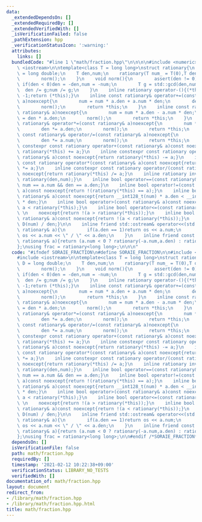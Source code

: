 ```yaml
---
data:
  _extendedDependsOn: []
  _extendedRequiredBy: []
  _extendedVerifiedWith: []
  _isVerificationFailed: false
  _pathExtension: hpp
  _verificationStatusIcon: ':warning:'
  attributes:
    links: []
  bundledCode: "#line 1 \"math/fraction.hpp\"\n\n\n\n#include <numeric>\n#include\
    \ <iostream>\n\ntemplate<class T = long long>\nstruct rationary{\n    using D\
    \ = long double;\n    T den,num;\n    rationary(T num_ = T(0),T den_ = T(1)):den(den_),num(num_){\n\
    \        norm();\n    }\n    void norm(){\n        assert(den != 0);\n       \
    \ if(den < 0)den = -den,num = -num;\n        T g = std::gcd(den,num);\n      \
    \  den /= g;num /= g;\n    }\n    inline rationary operator-(){(*this).num *=\
    \ -1;return (*this);}\n    inline const rationary& operator+=(const rationary&\
    \ a)noexcept{\n        num = num * a.den + a.num * den;\n        den = den * a.den;\n\
    \        norm();\n        return *this;\n    }\n    inline const rationary& operator-=(const\
    \ rationary& a)noexcept{\n        num = num * a.den - a.num * den;\n        den\
    \ = den * a.den;\n        norm();\n        return *this;\n    }\n    inline const\
    \ rationary& operator*=(const rationary& a)noexcept{\n        num *= a.num;\n\
    \        den *= a.den;\n        norm();\n        return *this;\n    }\n    inline\
    \ const rationary& operator/=(const rationary& a)noexcept{\n        num *= a.den;\n\
    \        den *= a.num;\n        norm();\n        return *this;\n    }\n    inline\
    \ constexpr const rationary operator+(const rationary& a)const noexcept{return\
    \ rationary(*this) += a;}\n    inline constexpr const rationary operator-(const\
    \ rationary& a)const noexcept{return rationary(*this) -= a;}\n    inline constexpr\
    \ const rationary operator*(const rationary& a)const noexcept{return rationary(*this)\
    \ *= a;}\n    inline constexpr const rationary operator/(const rationary& a)const\
    \ noexcept{return rationary(*this) /= a;}\n    inline rationary inv()const{return\
    \ rationary(den,num);}\n    inline bool operator==(const rationary& a)const noexcept{return\
    \ num == a.num && den == a.den;}\n    inline bool operator!=(const rationary&\
    \ a)const noexcept{return !(rationary(*this) == a);}\n    inline bool operator<(const\
    \ rationary& a)const noexcept{return __int128_t(num) * a.den < __int128_t(a.num)\
    \ * den;}\n    inline bool operator>(const rationary& a)const noexcept{return\
    \ a < rationary(*this);}\n    inline bool operator<=(const rationary& a)const\
    \ \n    noexcept{return !(a > rationary(*this));}\n    inline bool operator>=(const\
    \ rationary& a)const noexcept{return !(a < rationary(*this));}\n    inline D to_D()const{return\
    \ D(num) / den;}\n\n    inline friend std::ostream& operator<<(std::ostream& os,const\
    \ rationary& a){\n        if(a.den == 1)return os << a.num;\n        else return\
    \ os << a.num << \" / \" << a.den;\n    }\n    inline friend const rationary abs(const\
    \ rationary& a){return (a.num < 0 ? rationary(-a.num,a.den) : rationary(a.num,a.den));}\n\
    };\nusing frac = rationary<long long>;\n\n\n"
  code: "#ifndef SORAIE_FRACTION\n#define SORAIE_FRACTION\n\n#include <numeric>\n\
    #include <iostream>\n\ntemplate<class T = long long>\nstruct rationary{\n    using\
    \ D = long double;\n    T den,num;\n    rationary(T num_ = T(0),T den_ = T(1)):den(den_),num(num_){\n\
    \        norm();\n    }\n    void norm(){\n        assert(den != 0);\n       \
    \ if(den < 0)den = -den,num = -num;\n        T g = std::gcd(den,num);\n      \
    \  den /= g;num /= g;\n    }\n    inline rationary operator-(){(*this).num *=\
    \ -1;return (*this);}\n    inline const rationary& operator+=(const rationary&\
    \ a)noexcept{\n        num = num * a.den + a.num * den;\n        den = den * a.den;\n\
    \        norm();\n        return *this;\n    }\n    inline const rationary& operator-=(const\
    \ rationary& a)noexcept{\n        num = num * a.den - a.num * den;\n        den\
    \ = den * a.den;\n        norm();\n        return *this;\n    }\n    inline const\
    \ rationary& operator*=(const rationary& a)noexcept{\n        num *= a.num;\n\
    \        den *= a.den;\n        norm();\n        return *this;\n    }\n    inline\
    \ const rationary& operator/=(const rationary& a)noexcept{\n        num *= a.den;\n\
    \        den *= a.num;\n        norm();\n        return *this;\n    }\n    inline\
    \ constexpr const rationary operator+(const rationary& a)const noexcept{return\
    \ rationary(*this) += a;}\n    inline constexpr const rationary operator-(const\
    \ rationary& a)const noexcept{return rationary(*this) -= a;}\n    inline constexpr\
    \ const rationary operator*(const rationary& a)const noexcept{return rationary(*this)\
    \ *= a;}\n    inline constexpr const rationary operator/(const rationary& a)const\
    \ noexcept{return rationary(*this) /= a;}\n    inline rationary inv()const{return\
    \ rationary(den,num);}\n    inline bool operator==(const rationary& a)const noexcept{return\
    \ num == a.num && den == a.den;}\n    inline bool operator!=(const rationary&\
    \ a)const noexcept{return !(rationary(*this) == a);}\n    inline bool operator<(const\
    \ rationary& a)const noexcept{return __int128_t(num) * a.den < __int128_t(a.num)\
    \ * den;}\n    inline bool operator>(const rationary& a)const noexcept{return\
    \ a < rationary(*this);}\n    inline bool operator<=(const rationary& a)const\
    \ \n    noexcept{return !(a > rationary(*this));}\n    inline bool operator>=(const\
    \ rationary& a)const noexcept{return !(a < rationary(*this));}\n    inline D to_D()const{return\
    \ D(num) / den;}\n\n    inline friend std::ostream& operator<<(std::ostream& os,const\
    \ rationary& a){\n        if(a.den == 1)return os << a.num;\n        else return\
    \ os << a.num << \" / \" << a.den;\n    }\n    inline friend const rationary abs(const\
    \ rationary& a){return (a.num < 0 ? rationary(-a.num,a.den) : rationary(a.num,a.den));}\n\
    };\nusing frac = rationary<long long>;\n\n#endif /*SORAIE_FRACTION*/"
  dependsOn: []
  isVerificationFile: false
  path: math/fraction.hpp
  requiredBy: []
  timestamp: '2021-02-12 10:22:38+09:00'
  verificationStatus: LIBRARY_NO_TESTS
  verifiedWith: []
documentation_of: math/fraction.hpp
layout: document
redirect_from:
- /library/math/fraction.hpp
- /library/math/fraction.hpp.html
title: math/fraction.hpp
---
```

